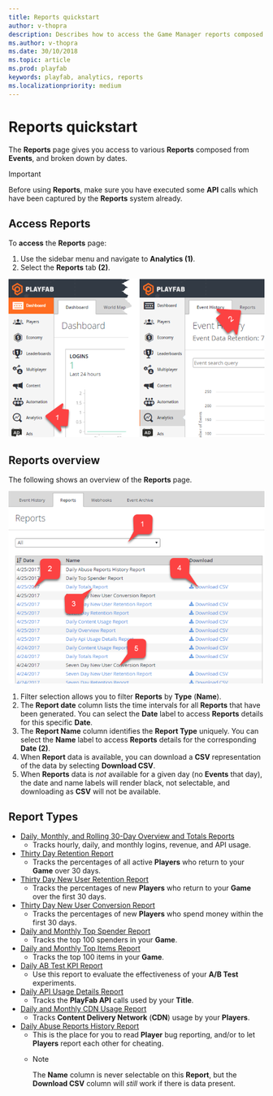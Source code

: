 ```yaml
---
title: Reports quickstart
author: v-thopra
description: Describes how to access the Game Manager reports composed from events, and broken down by dates.
ms.author: v-thopra
ms.date: 30/10/2018
ms.topic: article
ms.prod: playfab
keywords: playfab, analytics, reports
ms.localizationpriority: medium
---
```


# Reports quickstart

The **Reports** page gives you access to various **Reports** composed from **Events**, and broken down by dates.

> [!IMPORTANT]
> Before using **Reports**, make sure you have executed some **API** calls which have been captured by the **Reports** system already.

## Access Reports

To **access** the **Reports** page:

1. Use the sidebar menu and navigate to **Analytics (1)**.
2. Select the **Reports** tab **(2)**.

![Game Manager - Analytics - Reports](media/tutorials/game-manager-analytics-open-reports.png)  

## Reports overview

The following shows an overview of the **Reports** page.

![Game Manager - Analytics - Reports](media/tutorials/game-manager-analytics-reports-overview.png)  

1. Filter selection allows you to filter **Reports** by **Type** (**Name**).
2. The **Report date** column lists the time intervals for all **Reports** that have been  generated. You can select the **Date** label to access **Reports** details for this specific **Date**.
3. The **Report Name** column identifies the **Report Type** uniquely. You can select the **Name** label to access **Reports** details for the corresponding **Date (2)**.
4. When **Report** data is available, you can download a **CSV** representation of the data by selecting **Download CSV**.
5. When **Reports** data is *not* available for a given day (no **Events** that day), the date and name labels will render black, not selectable, and downloading as **CSV** will not be available.

## Report Types

- [Daily, Monthly, and Rolling 30-Day Overview and Totals Reports](daily-monthly-and-rolling-30-day-overview-and-totals-reports.md)
  - Tracks hourly, daily, and monthly logins, revenue, and API usage.
- [Thirty Day Retention Report](thirty-day-retention-report.md)
  - Tracks the percentages of all active **Players** who return to your **Game** over 30 days.
- [Thirty Day New User Retention Report](thirty-day-new-user-retention-report.md)
  - Tracks the percentages of new **Players** who return to your **Game** over the first 30 days.
- [Thirty Day New User Conversion Report](thirty-day-new-user-conversion-report.md)
  - Tracks the percentages of new **Players** who spend money within the first 30 days.
- [Daily and Monthly Top Spender Report](daily-and-monthly-top-spender-report.md)
  - Tracks the top 100 spenders in your **Game**.
- [Daily and Monthly Top Items Report](daily-and-monthly-top-items-report.md)
  - Tracks the top 100 items in your **Game**.
- [Daily AB Test KPI Report](daily-ab-test-kpi-report.md)
  - Use this report to evaluate the effectiveness of your **A/B Test** experiments.
- [Daily API Usage Details Report](daily-api-usage-details-report.md)
  - Tracks the **PlayFab API** calls used by your **Title**.
- [Daily and Monthly CDN Usage Report](daily-and-monthly-cdn-usage-report.md)
  - Tracks **Content Delivery Network** (**CDN**) usage by your **Players**.
- [Daily Abuse Reports History Report](daily-abuse-reports-history-report.md)
  - This is the place for you to read **Player** bug reporting, and/or to let **Players** report each other for cheating.
  - > [!NOTE]
    > The **Name** column is never selectable on this **Report**, but the **Download CSV** column will *still* work if there is data present.
